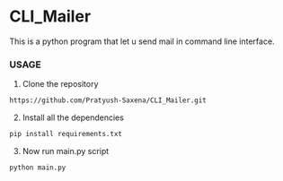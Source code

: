 # CLI_Mailer
This is a python program that let u send mail in command line interface.
### USAGE 
1. Clone the repository 
```bash
https://github.com/Pratyush-Saxena/CLI_Mailer.git
```
2. Install all the dependencies
```bash
pip install requirements.txt
```
3. Now run main.py script
```bash
python main.py
```
